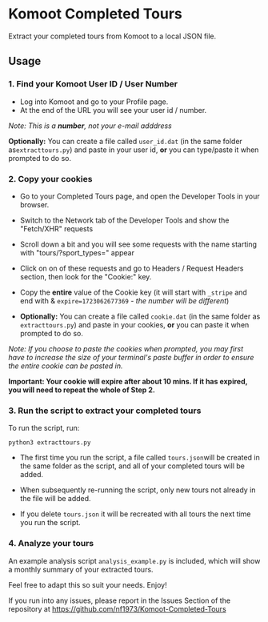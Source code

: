 # Komoot Completed Tours

Extract your completed tours from Komoot to a local JSON file.

## Usage

### 1. Find your Komoot User ID / User Number

- Log into Komoot and go to your Profile page.
- At the end of the URL you will see your user id / number.

_Note: This is a **number**, not your e-mail adddress_

**Optionally:** You can create a file called `user_id.dat` (in the same folder as`extracttours.py`) and paste in your user id, **or** you can type/paste it when prompted to do so.

### 2. Copy your cookies

- Go to your Completed Tours page, and open the Developer Tools in your browser.

- Switch to the Network tab of the Developer Tools and show the "Fetch/XHR" requests

- Scroll down a bit and you will see some requests with the name starting with "tours/?sport_types=" appear

- Click on on of these requests and go to Headers / Request Headers section, then look for the "Cookie:" key.

- Copy the **entire** value of the Cookie key (it will start with `_stripe` and end with &
  `expire=1723062677369` - _the number will be different_)

* **Optionally:** You can create a file called `cookie.dat` (in the same folder as `extracttours.py`) and paste in your cookies, **or** you can paste it when prompted to do so.

_Note: If you choose to paste the cookies when prompted, you may first have to increase the size of your terminal's paste buffer in order to ensure the entire cookie can be pasted in._

**Important: Your cookie will expire after about 10 mins. If it has expired, you will need to repeat the whole of Step 2.**

### 3. Run the script to extract your completed tours

To run the script, run:

```
python3 extracttours.py
```

- The first time you run the script, a file called `tours.json`will be created in the same folder as the script, and all of your completed tours will be added.

- When subsequently re-running the script, only new tours not already in the file will be added.

- If you delete `tours.json` it will be recreated with all tours the next time you run the script.

### 4. Analyze your tours

An example analysis script `analysis_example.py` is included, which will show a monthly summary of your extracted tours.

Feel free to adapt this so suit your needs. Enjoy!

If you run into any issues, please report in the Issues Section of the repository at https://github.com/nf1973/Komoot-Completed-Tours
